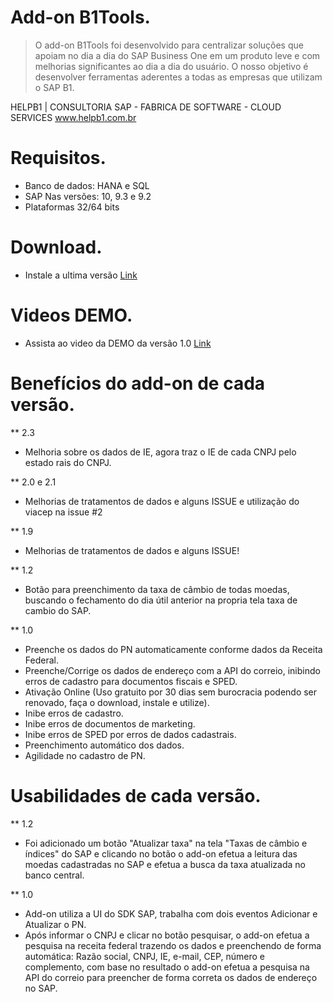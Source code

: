 # Add-on B1Tools. 

 > O add-on B1Tools foi desenvolvido para centralizar soluções que apoiam no dia a dia do SAP Business One em um produto leve e com melhorias significantes ao dia a dia do usuário. O nosso objetivo é desenvolver ferramentas aderentes a todas as empresas que utilizam o SAP B1.

HELPB1 | CONSULTORIA SAP - FABRICA DE SOFTWARE - CLOUD SERVICES
www.helpb1.com.br 

# Requisitos.

* Banco de dados: HANA e SQL
* SAP Nas versões: 10, 9.3 e 9.2
* Plataformas 32/64 bits

# Download.

* Instale a ultima versão [Link](https://github.com/HelpB1/AddonHelpBuscaReceitaCEP-Free/releases/latest)

# Videos DEMO.

* Assista ao video da DEMO da versão 1.0 [Link](https://drive.google.com/file/d/12KSHUEGxWIsx46pTIiZxvyGnV3SNYbGO/view?usp=sharing)

# Benefícios do add-on de cada versão.

** 2.3
* Melhoria sobre os dados de IE, agora traz o IE de cada CNPJ pelo estado rais do CNPJ.

** 2.0 e 2.1
* Melhorias de tratamentos de dados e alguns ISSUE e utilização do viacep na issue #2

** 1.9
* Melhorias de tratamentos de dados e alguns ISSUE!

** 1.2
* Botão para preenchimento da taxa de câmbio de todas moedas, buscando o fechamento do dia útil anterior na propria tela taxa de cambio do SAP.

** 1.0
* Preenche os dados do PN automaticamente conforme dados da Receita Federal.
* Preenche/Corrige os dados de endereço com a API do correio, inibindo erros de cadastro para documentos fiscais e SPED. 
* Ativação Online (Uso gratuito por 30 dias sem burocracia podendo ser renovado, faça o download, instale e utilize).
* Inibe erros de cadastro.
* Inibe erros de documentos de marketing.
* Inibe erros de SPED por erros de dados cadastrais.
* Preenchimento automático dos dados.
* Agilidade no cadastro de PN.

# Usabilidades de cada versão.

** 1.2
* Foi adicionado um botão "Atualizar taxa" na tela "Taxas de câmbio e índices" do SAP e clicando no botão o add-on efetua a leitura das moedas cadastradas no SAP e efetua a busca da taxa atualizada no banco central.

** 1.0
* Add-on utiliza a UI do SDK SAP, trabalha com dois eventos Adicionar e Atualizar o PN.
* Após informar o CNPJ e clicar no botão pesquisar, o add-on efetua a pesquisa na receita federal trazendo os dados e preenchendo de forma automática: Razão social, CNPJ, IE, e-mail, CEP, número e complemento, com base no resultado o add-on efetua a pesquisa na API do correio para preencher de forma correta os dados de endereço no SAP.




